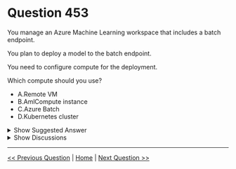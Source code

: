 # Question 453

You manage an Azure Machine Learning workspace that includes a batch endpoint.

You plan to deploy a model to the batch endpoint.

You need to configure compute for the deployment.

Which compute should you use?

- A.Remote VM
- B.AmlCompute instance
- C.Azure Batch
- D.Kubernetes cluster

<details>
  <summary>Show Suggested Answer</summary>

<strong>B</strong><br>

</details>

<details>
  <summary>Show Discussions</summary>

<blockquote><p><strong>negin</strong> <code>(Thu 26 Jun 2025 17:51)</code> - <em>Upvotes: 1</em></p><p>Kubernetes (AKS) is used for real-time (online) endpoints, not batch endpoints. Batch endpoints do not support AKS or other Kubernetes-based compute targets.</p></blockquote>
<blockquote><p><strong>avinyc</strong> <code>(Thu 09 Jan 2025 04:20)</code> - <em>Upvotes: 1</em></p><p>Azure Batch</p></blockquote>
<blockquote><p><strong>gunn_m</strong> <code>(Tue 03 Dec 2024 11:13)</code> - <em>Upvotes: 1</em></p><p>Batch endpoints run on compute clusters and support both Azure Machine Learning compute clusters (AmlCompute) and Kubernetes clusters. Clusters are a shared resource, therefore, one cluster can host one or many batch deployments (along with other workloads, if desired).

Create a compute named batch-cluster, as shown in the following code. You can adjust as needed and reference your compute using azureml:&lt;your-compute-name&gt;.

https://learn.microsoft.com/en-us/azure/machine-learning/how-to-use-batch-model-deployments?view=azureml-api-2&amp;tabs=python</p></blockquote>

<blockquote><p><strong>Heleon</strong> <code>(Tue 19 Nov 2024 15:33)</code> - <em>Upvotes: 1</em></p><p>D is correct. Only clusters 
Batch endpoints run on compute clusters and support both Azure Machine Learning compute clusters (AmlCompute) and Kubernetes clusters. Clusters are a shared resource, therefore, one cluster can host one or many batch deployments (along with other workloads, if desired).</p></blockquote>
<blockquote><p><strong>Sadhak</strong> <code>(Wed 13 Nov 2024 23:36)</code> - <em>Upvotes: 1</em></p><p>Seems like D is correct.</p></blockquote>
<blockquote><p><strong>Sadhak</strong> <code>(Wed 13 Nov 2024 23:35)</code> - <em>Upvotes: 1</em></p><p>https://learn.microsoft.com/en-us/azure/machine-learning/how-to-use-batch-model-deployments?view=azureml-api-2&amp;tabs=cli</p></blockquote>

</details>

---

[<< Previous Question](question_452.md) | [Home](../index.md) | [Next Question >>](question_454.md)
